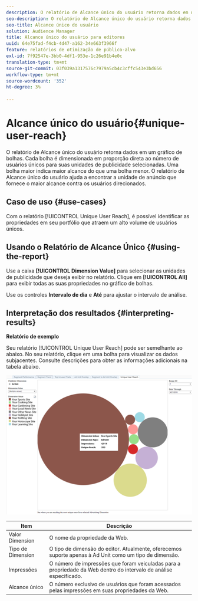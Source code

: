 ```yaml
---
description: O relatório de Alcance único do usuário retorna dados em um gráfico de bolhas. Cada bolha é dimensionada em proporção direta ao número de usuários únicos para suas unidades de publicidade selecionadas. Uma bolha maior indica maior alcance do que uma bolha menor. O relatório de Alcance único do usuário ajuda a encontrar a unidade de anúncio que fornece o maior alcance contra os usuários direcionados.
seo-description: O relatório de Alcance único do usuário retorna dados em um gráfico de bolhas. Cada bolha é dimensionada em proporção direta ao número de usuários únicos para suas unidades de publicidade selecionadas. Uma bolha maior indica maior alcance do que uma bolha menor. O relatório de Alcance único do usuário ajuda a encontrar a unidade de anúncio que fornece o maior alcance contra os usuários direcionados.
seo-title: Alcance único do usuário
solution: Audience Manager
title: Alcance único do usuário para editores
uuid: 64e75fad-f4cb-4d47-a162-34e663f3966f
feature: relatórios de otimização de público-alvo
exl-id: 7f92547e-3bb0-4df1-953e-1c26e91b4e0c
translation-type: tm+mt
source-git-commit: 03f039a1317576c7979a5cb4c3cffc543e3bd656
workflow-type: tm+mt
source-wordcount: '352'
ht-degree: 3%

---
```


# Alcance único do usuário{#unique-user-reach}

O relatório de Alcance único do usuário retorna dados em um gráfico de bolhas. Cada bolha é dimensionada em proporção direta ao número de usuários únicos para suas unidades de publicidade selecionadas. Uma bolha maior indica maior alcance do que uma bolha menor. O relatório de Alcance único do usuário ajuda a encontrar a unidade de anúncio que fornece o maior alcance contra os usuários direcionados.

## Caso de uso {#use-cases}

Com o relatório [!UICONTROL Unique User Reach], é possível identificar as propriedades em seu portfólio que atraem um alto volume de usuários únicos.

## Usando o Relatório de Alcance Único {#using-the-report}

Use a caixa **[!UICONTROL Dimension Value]** para selecionar as unidades de publicidade que deseja exibir no relatório. Clique em **[!UICONTROL All]** para exibir todas as suas propriedades no gráfico de bolhas.

Use os controles **Intervalo de dia** e **Até** para ajustar o intervalo de análise.

## Interpretação dos resultados {#interpreting-results}

**Relatório de exemplo**

Seu relatório [!UICONTROL Unique User Reach] pode ser semelhante ao abaixo. No seu relatório, clique em uma bolha para visualizar os dados subjacentes. Consulte descrições para obter as informações adicionais na tabela abaixo.

![](assets/publisher_unique_user_reach.png)

| Item | Descrição |
|--- |--- |
| Valor Dimension | O nome da propriedade da Web. |
| Tipo de Dimension | O tipo de dimensão do editor. Atualmente, oferecemos suporte apenas à Ad Unit como um tipo de dimensão. |
| Impressões | O número de impressões que foram veiculadas para a propriedade da Web dentro do intervalo de análise especificado. |
| Alcance único | O número exclusivo de usuários que foram acessados pelas impressões em suas propriedades da Web. |
